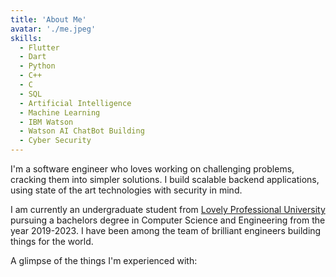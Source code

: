 ```yaml
---
title: 'About Me'
avatar: './me.jpeg'
skills:
  - Flutter
  - Dart
  - Python
  - C++
  - C
  - SQL
  - Artificial Intelligence
  - Machine Learning
  - IBM Watson
  - Watson AI ChatBot Building
  - Cyber Security
---
```


I'm a software engineer who loves working on challenging problems, cracking them into simpler solutions. I build scalable backend applications, using state of the art technologies with security in mind.

I am currently an undergraduate student from [Lovely Professional University](https://www.lpu.in/) pursuing a bachelors degree in Computer Science and Engineering from the year 2019-2023. I have been among the team of brilliant engineers building things for the world.

A glimpse of the things I'm experienced with:

